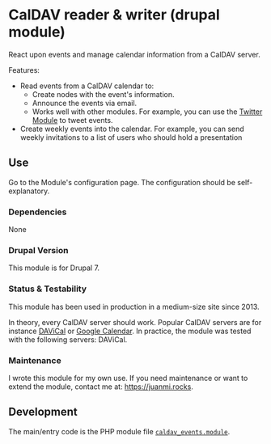 # CalDAV reader & writer (drupal module)

React upon events and manage calendar information from a CalDAV server.

Features:
* Read events from a CalDAV calendar to:
  * Create nodes with the event's information.
  * Announce the events via email.
  * Works well with other modules. For example, you can use the [Twitter Module](https://drupal.org/project/twitter) to tweet events.
* Create weekly events into the calendar. For example, you can send weekly invitations to a list of users who should hold a presentation


## Use
Go to the Module's configuration page. The configuration should be self-explanatory.

### Dependencies
None

### Drupal Version
This module is for Drupal 7.

### Status & Testability
This module has been used in production in a medium-size site since 2013.

In theory, every CalDAV server should work. Popular CalDAV servers are for instance [DAViCal](http://www.davical.org/) or [Google Calendar](https://support.google.com/calendar/?hl=en#topic=3417927). In practice, the module was tested with the following servers: DAViCal.

### Maintenance
I wrote this module for my own use. If you need maintenance or want to extend the module, contact me at: https://juanmi.rocks.


## Development
The main/entry code is the PHP module file [`caldav_events.module`](caldav_events.module).
